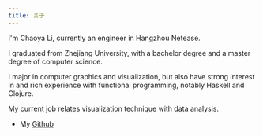 ```yaml
---
title: 关于
---
```


I'm Chaoya Li, currently an engineer in Hangzhou Netease.

I graduated from Zhejiang University, with a bachelor degree and a master degree of computer science.

I major in computer graphics and visualization, but also have strong interest in and rich experience with functional programming, notably Haskell and Clojure.

My current job relates visualization technique with data analysis.

 * My [Github](https://github.com/harry75369)
